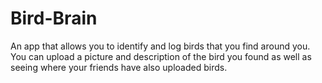 # Bird-Brain
 An app that allows you to identify and log birds that you find around you. You can upload a picture and description of the bird you found as well as seeing where your friends have also uploaded birds. 
